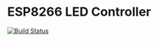 # ESP8266 LED Controller
[![Build Status](https://travis-ci.org/RouNNdeL/esp8266-leds.svg?branch=master)](https://travis-ci.org/RouNNdeL/esp8266-leds)